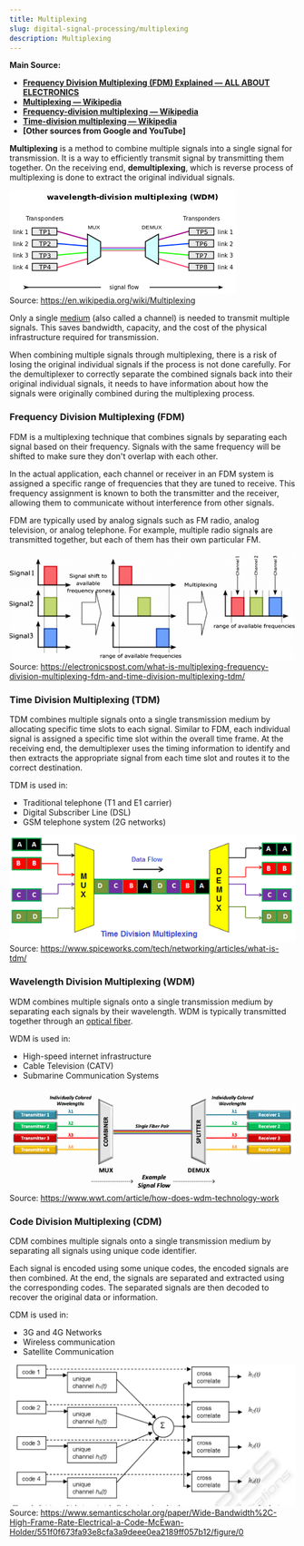 ```yaml
---
title: Multiplexing
slug: digital-signal-processing/multiplexing
description: Multiplexing
---
```


**Main Source:**

- **[Frequency Division Multiplexing (FDM) Explained — ALL ABOUT ELECTRONICS](https://youtu.be/UwWmDwbsDBs)**
- **[Multiplexing — Wikipedia](https://en.wikipedia.org/wiki/Multiplexing)**
- **[Frequency-division multiplexing — Wikipedia](https://en.wikipedia.org/wiki/Frequency-division_multiplexing)**
- **[Time-division multiplexing — Wikipedia](https://en.wikipedia.org/wiki/Time-division_multiplexing)**
- **[Other sources from Google and YouTube]**

**Multiplexing** is a method to combine multiple signals into a single signal for transmission. It is a way to efficiently transmit signal by transmitting them together. On the receiving end, **demultiplexing**, which is reverse process of multiplexing is done to extract the original individual signals.

![Multiple signals are combined, transmitted, and split again into single signal](./multiplexing.png)  
Source: https://en.wikipedia.org/wiki/Multiplexing

Only a single [medium](/cs-notes/digital-signal-processing/signal-transmission-medium) (also called a channel) is needed to transmit multiple signals. This saves bandwidth, capacity, and the cost of the physical infrastructure required for transmission.

When combining multiple signals through multiplexing, there is a risk of losing the original individual signals if the process is not done carefully. For the demultiplexer to correctly separate the combined signals back into their original individual signals, it needs to have information about how the signals were originally combined during the multiplexing process.

### Frequency Division Multiplexing (FDM)

FDM is a multiplexing technique that combines signals by separating each signal based on their frequency. Signals with the same frequency will be shifted to make sure they don't overlap with each other.

In the actual application, each channel or receiver in an FDM system is assigned a specific range of frequencies that they are tuned to receive. This frequency assignment is known to both the transmitter and the receiver, allowing them to communicate without interference from other signals.

FDM are typically used by analog signals such as FM radio, analog television, or analog telephone. For example, multiple radio signals are transmitted together, but each of them has their own particular FM.

![3 signal of the same square waves are separated, so they don't overlap](./fdm.png)  
Source: https://electronicspost.com/what-is-multiplexing-frequency-division-multiplexing-fdm-and-time-division-multiplexing-tdm/

### Time Division Multiplexing (TDM)

TDM combines multiple signals onto a single transmission medium by allocating specific time slots to each signal. Similar to FDM, each individual signal is assigned a specific time slot within the overall time frame. At the receiving end, the demultiplexer uses the timing information to identify and then extracts the appropriate signal from each time slot and routes it to the correct destination.

TDM is used in:

- Traditional telephone (T1 and E1 carrier)
- Digital Subscriber Line (DSL)
- GSM telephone system (2G networks)

![4 signals are combined and ordered by time while transmitting](./tdm.png)  
Source: https://www.spiceworks.com/tech/networking/articles/what-is-tdm/

### Wavelength Division Multiplexing (WDM)

WDM combines multiple signals onto a single transmission medium by separating each signals by their wavelength. WDM is typically transmitted together through an [optical fiber](/cs-notes/digital-signal-processing/signal-transmission-medium#guided-transmission).

WDM is used in:

- High-speed internet infrastructure
- Cable Television (CATV)
- Submarine Communication Systems

![4 transmitters transmit 4 different wavelengths combined and split again into 4 receivers](./wdm.png)  
Source: https://www.wwt.com/article/how-does-wdm-technology-work

### Code Division Multiplexing (CDM)

CDM combines multiple signals onto a single transmission medium by separating all signals using unique code identifier.

Each signal is encoded using some unique codes, the encoded signals are then combined. At the end, the signals are separated and extracted using the corresponding codes. The separated signals are then decoded to recover the original data or information.

CDM is used in:

- 3G and 4G Networks
- Wireless communication
- Satellite Communication

![Each signal is coded uniquely and combined](./cdm.png)  
Source: https://www.semanticscholar.org/paper/Wide-Bandwidth%2C-High-Frame-Rate-Electrical-a-Code-McEwan-Holder/551f0f673fa93e8cfa3a9deee0ea2189ff057b12/figure/0
